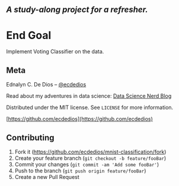 
_A study-along project for a refresher._
--

# End Goal

Implement Voting Classifier on the data.

## Meta

Ednalyn C. De Dios – [@ecdedios](https://twitter.com/ecdedios)

Read about my adventures in data science:
[Data Science Nerd Blog](http://datasciencenerd.us)

Distributed under the MIT license. See ``LICENSE`` for more information.

[https://github.com/ecdedios](https://github.com/ecdedios)

## Contributing

1. Fork it (<https://github.com/ecdedios/mnist-classification/fork>)
2. Create your feature branch (`git checkout -b feature/fooBar`)
3. Commit your changes (`git commit -am 'Add some fooBar'`)
4. Push to the branch (`git push origin feature/fooBar`)
5. Create a new Pull Request